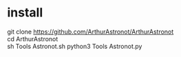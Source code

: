 # install    
git clone https://github.com/ArthurAstronot/ArthurAstronot            
cd ArthurAstronot                   
sh Tools Astronot.sh
python3 Tools Astronot.py
